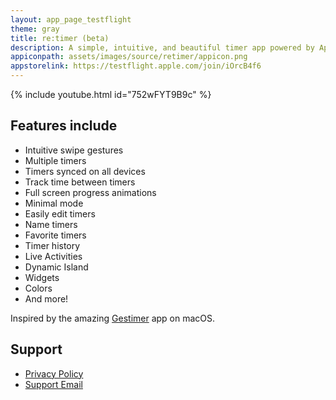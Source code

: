 ```yaml
---
layout: app_page_testflight
theme: gray
title: re:timer (beta)
description: A simple, intuitive, and beautiful timer app powered by Apple Reminders, ensuring your timers are always in sync across your devices.
appiconpath: assets/images/source/retimer/appicon.png
appstorelink: https://testflight.apple.com/join/iOrcB4f6
---
```



{% include youtube.html id="752wFYT9B9c" %}


## Features include
- Intuitive swipe gestures
- Multiple timers
- Timers synced on all devices
- Track time between timers
- Full screen progress animations
- Minimal mode
- Easily edit timers
- Name timers
- Favorite timers
- Timer history
- Live Activities
- Dynamic Island
- Widgets
- Colors
- And more!


Inspired by the amazing [Gestimer](https://maddin.io/gestimer/) app on macOS.


## Support
- [Privacy Policy](https://jangelsb.github.io/timer/privacy)
- <a href="mailto:nextcalc.feedback@gmail@@com?subject=re:timer Website"
   onmouseover="this.href=this.href.replace('@@','.')">
   Support Email
</a>